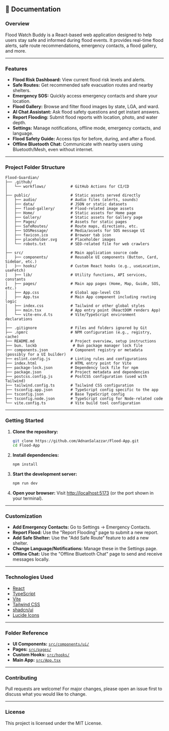 ## 📖 Documentation

### Overview

Flood Watch Buddy is a React-based web application designed to help users stay safe and informed during flood events. It provides real-time flood alerts, safe route recommendations, emergency contacts, a flood gallery, and more.

---

### Features

- **Flood Risk Dashboard:** View current flood risk levels and alerts.
- **Safe Routes:** Get recommended safe evacuation routes and nearby shelters.
- **Emergency SOS:** Quickly access emergency contacts and share your location.
- **Flood Gallery:** Browse and filter flood images by state, LGA, and ward.
- **AI Chat Assistant:** Ask flood safety questions and get instant answers.
- **Report Flooding:** Submit flood reports with location, photo, and water depth.
- **Settings:** Manage notifications, offline mode, emergency contacts, and language.
- **Flood Safety Guide:** Access tips for before, during, and after a flood.
- **Offline Bluetooth Chat:** Communicate with nearby users using Bluetooth/Mesh, even without internet.

---

### Project Folder Structure

```
Flood-Guardian/
├── .github/
│   └── workflows/           # GitHub Actions for CI/CD
│
├── public/                  # Static assets served directly
│   ├── audio/               # Audio files (alerts, sounds)
│   ├── data/                # JSON or static datasets
│   ├── flood-gallery/       # Flood-related image assets
│   ├── Home/                # Static assets for Home page
│   ├── Gallery/             # Static assets for Gallery page
│   ├── Pages/               # Assets for static pages
│   ├── SafeRoutes/          # Route maps, directions, etc.
│   ├── SOSMessage/          # Media/assets for SOS message UI
│   ├── favicon.ico          # Browser tab icon
│   ├── placeholder.svg      # Placeholder images
│   └── robots.txt           # SEO-related file for web crawlers
│
├── src/                     # Main application source code
│   ├── components/          # Reusable UI components (Button, Card, Sidebar, etc.)
│   ├── hooks/               # Custom React hooks (e.g., useLocation, useFetch)
│   ├── lib/                 # Utility functions, API services, constants
│   ├── pages/               # Main app pages (Home, Map, Guide, SOS, etc.)
│   ├── App.css              # Global app-level CSS
│   ├── App.tsx              # Main App component including routing logic
│   ├── index.css            # Tailwind or other global styles
│   ├── main.tsx             # App entry point (ReactDOM renders App)
│   └── vite-env.d.ts        # Vite/TypeScript environment declarations
│
├── .gitignore               # Files and folders ignored by Git
├── .npmrc                   # NPM configuration (e.g., registry, cache)
├── README.md                # Project overview, setup instructions
├── bun. lockb                # Bun package manager lock file
├── components.json          # Component registry or metadata (possibly for a UI builder)
├── eslint.config.js         # Linting rules and configurations
├── index.html               # HTML entry point for Vite
├── package-lock.json        # Dependency lock file for npm
├── package.json             # Project metadata and dependencies
├── postcss.config.js        # PostCSS configuration (used with Tailwind)
├── tailwind.config.ts       # Tailwind CSS configuration
├── tsconfig.app.json        # TypeScript config specific to the app
├── tsconfig.json            # Base TypeScript config
├── tsconfig.node.json       # TypeScript config for Node-related code
└── vite.config.ts           # Vite build tool configuration

```

---

### Getting Started

1. **Clone the repository:**
   ```sh
   git clone https://github.com/AdnanSalazzar/Flood-App.git
   cd Flood-App
   ```

2. **Install dependencies:**
   ```sh
   npm install
   ```

3. **Start the development server:**
   ```sh
   npm run dev
   ```

4. **Open your browser:**
   Visit [http://localhost:5173](http://localhost:5173) (or the port shown in your terminal).

---

### Customization

- **Add Emergency Contacts:** Go to Settings → Emergency Contacts.
- **Report Flood:** Use the "Report Flooding" page to submit a new report.
- **Add Safe Shelter:** Use the "Add Safe Route" feature to add a new shelter.
- **Change Language/Notifications:** Manage these in the Settings page.
- **Offline Chat:** Use the "Offline Bluetooth Chat" page to send and receive messages locally.

---

### Technologies Used

- [React](https://react.dev/)
- [TypeScript](https://www.typescriptlang.org/)
- [Vite](https://vitejs.dev/)
- [Tailwind CSS](https://tailwindcss.com/)
- [shadcn/ui](https://ui.shadcn.com/)
- [Lucide Icons](https://lucide.dev/)

---

### Folder Reference

- **UI Components:** [`src/components/ui/`](src/components/ui/)
- **Pages:** [`src/pages/`](src/pages/)
- **Custom Hooks:** [`src/hooks/`](src/hooks/)
- **Main App:** [`src/App.tsx`](src/App.tsx)

---

### Contributing

Pull requests are welcome! For major changes, please open an issue first to discuss what you would like to change.

---

### License

This project is licensed under the MIT License.
